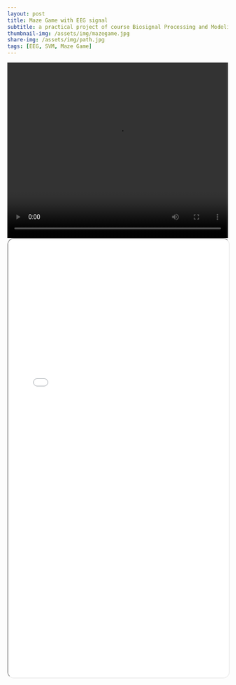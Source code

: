 ```yaml
---
layout: post
title: Maze Game with EEG signal
subtitle: a practical project of course Biosignal Processing and Modeling_SS2024
thumbnail-img: /assets/img/mazegame.jpg
share-img: /assets/img/path.jpg
tags: [EEG, SVM, Maze Game]
---
```




<center>
<video width="100%" height="400" controls>
  <source src="/assets/vid/mazegame1.mp4" type="video/mp4">
  Your browser does not support the video tag.
</video>
</center>

<iframe 
  src="/assets/pdf/maze_game_EEG_17072024.pdf" 
  width="100%" 
  height="1000px" 
  style="border-radius: 15px;">
</iframe>
